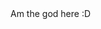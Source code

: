 <html lang="en">
<head>
    <title>CODE SHARE PAGE</title>
    <meta charset="UTF-8">
    <meta name="viewport" content="width=device-width, initial-scale=1.0">
    <link rel="stylesheet" type="text/css" href="style.css"/>
</head>
<body>
      <div id="container">
        <div id="main-container">
          <div id="screen-share-btn-container">
            <!-- insert button to share screen -->
          </div>
          <div id="buttons-container">
            Am the god here :D
            <!-- insert buttons to toggle audio/video and leave/end call -->
          </div>
          <div id="full-screen-video"></div>
          <div id="lower-video-bar">
            <div id="remote-streams-container">
              <div id="remote-streams">
                <!-- insert remote streams dynamically -->
              </div>
            </div>
            <div id="local-stream-container">						
              <div id="local-video"></div>
            </div>
          </div>
        </div>
      </div>
</body>
</html>
